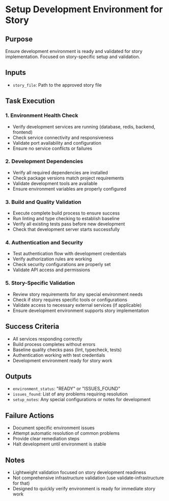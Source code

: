 # Setup Development Environment for Story

## Purpose
Ensure development environment is ready and validated for story implementation. Focused on story-specific setup and validation.

## Inputs
- `story_file`: Path to the approved story file

## Task Execution

### 1. Environment Health Check
- Verify development services are running (database, redis, backend, frontend)
- Check service connectivity and responsiveness
- Validate port availability and configuration
- Ensure no service conflicts or failures

### 2. Development Dependencies
- Verify all required dependencies are installed
- Check package versions match project requirements  
- Validate development tools are available
- Ensure environment variables are properly configured

### 3. Build and Quality Validation
- Execute complete build process to ensure success
- Run linting and type checking to establish baseline
- Verify all existing tests pass before new development
- Check that development server starts successfully

### 4. Authentication and Security
- Test authentication flow with development credentials
- Verify authorization rules are working
- Check security configurations are properly set
- Validate API access and permissions

### 5. Story-Specific Validation
- Review story requirements for any special environment needs
- Check if story requires specific tools or configurations
- Validate access to necessary external services (if applicable)
- Ensure development environment supports story implementation

## Success Criteria
- All services responding correctly
- Build process completes without errors
- Baseline quality checks pass (lint, typecheck, tests)
- Authentication working with test credentials
- Development environment ready for story work

## Outputs
- `environment_status`: "READY" or "ISSUES_FOUND"
- `issues_found`: List of any problems requiring resolution
- `setup_notes`: Any special configurations or notes for development

## Failure Actions
- Document specific environment issues
- Attempt automatic resolution of common problems
- Provide clear remediation steps
- Halt development until environment is stable

## Notes
- Lightweight validation focused on story development readiness
- Not comprehensive infrastructure validation (use validate-infrastructure for that)
- Designed to quickly verify environment is ready for immediate story work